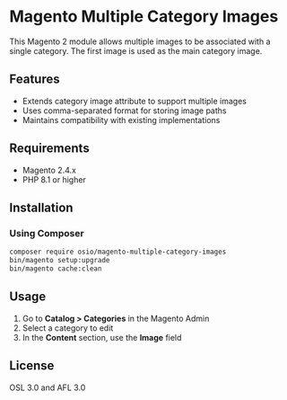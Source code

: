 # Magento Multiple Category Images

This Magento 2 module allows multiple images to be associated with a single category. The first image is used as the main category image.

## Features

- Extends category image attribute to support multiple images
- Uses comma-separated format for storing image paths
- Maintains compatibility with existing implementations

## Requirements

- Magento 2.4.x
- PHP 8.1 or higher

## Installation

### Using Composer

```bash
composer require osio/magento-multiple-category-images
bin/magento setup:upgrade
bin/magento cache:clean
```


## Usage

1. Go to **Catalog > Categories** in the Magento Admin
2. Select a category to edit
3. In the **Content** section, use the **Image** field

## License

OSL 3.0 and AFL 3.0
